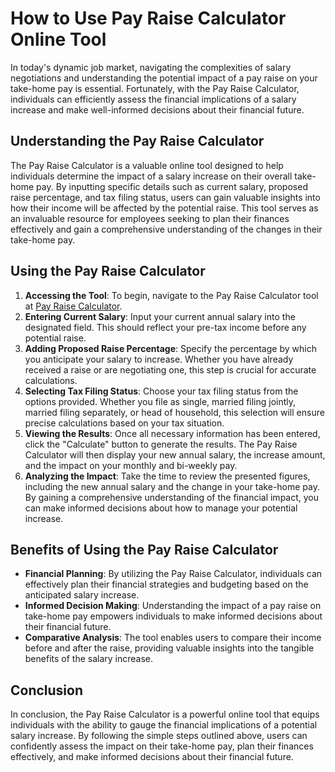 How to Use Pay Raise Calculator Online Tool
===========================================

In today's dynamic job market, navigating the complexities of salary negotiations and understanding the potential impact of a pay raise on your take-home pay is essential. Fortunately, with the Pay Raise Calculator, individuals can efficiently assess the financial implications of a salary increase and make well-informed decisions about their financial future.

Understanding the Pay Raise Calculator
--------------------------------------

The Pay Raise Calculator is a valuable online tool designed to help individuals determine the impact of a salary increase on their overall take-home pay. By inputting specific details such as current salary, proposed raise percentage, and tax filing status, users can gain valuable insights into how their income will be affected by the potential raise. This tool serves as an invaluable resource for employees seeking to plan their finances effectively and gain a comprehensive understanding of the changes in their take-home pay.

Using the Pay Raise Calculator
------------------------------

1. **Accessing the Tool**: To begin, navigate to the Pay Raise Calculator tool at [Pay Raise Calculator](https://www.onlinecalculatorsfree.com/financial/pay-raise-calculator.html).
2. **Entering Current Salary**: Input your current annual salary into the designated field. This should reflect your pre-tax income before any potential raise.
3. **Adding Proposed Raise Percentage**: Specify the percentage by which you anticipate your salary to increase. Whether you have already received a raise or are negotiating one, this step is crucial for accurate calculations.
4. **Selecting Tax Filing Status**: Choose your tax filing status from the options provided. Whether you file as single, married filing jointly, married filing separately, or head of household, this selection will ensure precise calculations based on your tax situation.
5. **Viewing the Results**: Once all necessary information has been entered, click the "Calculate" button to generate the results. The Pay Raise Calculator will then display your new annual salary, the increase amount, and the impact on your monthly and bi-weekly pay.
6. **Analyzing the Impact**: Take the time to review the presented figures, including the new annual salary and the change in your take-home pay. By gaining a comprehensive understanding of the financial impact, you can make informed decisions about how to manage your potential increase.

Benefits of Using the Pay Raise Calculator
------------------------------------------

- **Financial Planning**: By utilizing the Pay Raise Calculator, individuals can effectively plan their financial strategies and budgeting based on the anticipated salary increase.
- **Informed Decision Making**: Understanding the impact of a pay raise on take-home pay empowers individuals to make informed decisions about their financial future.
- **Comparative Analysis**: The tool enables users to compare their income before and after the raise, providing valuable insights into the tangible benefits of the salary increase.

Conclusion
----------

In conclusion, the Pay Raise Calculator is a powerful online tool that equips individuals with the ability to gauge the financial implications of a potential salary increase. By following the simple steps outlined above, users can confidently assess the impact on their take-home pay, plan their finances effectively, and make informed decisions about their financial future.